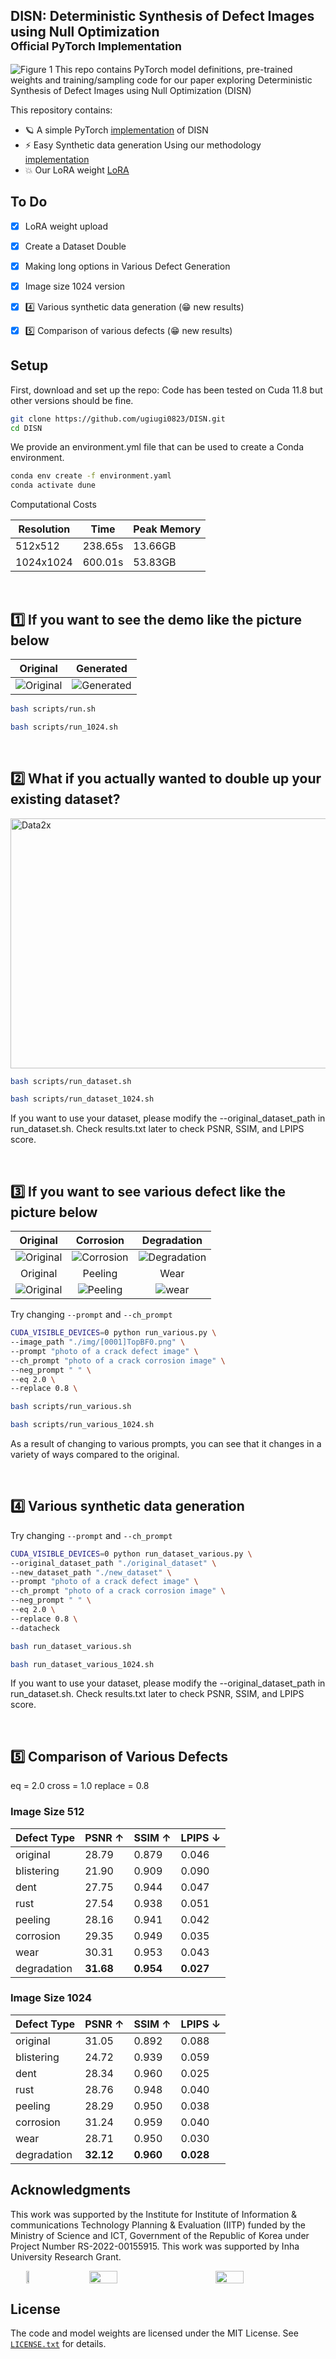 ## DISN: Deterministic Synthesis of Defect Images using Null Optimization<br><sub>Official PyTorch Implementation</sub>

![Figure 1](./fig/Figure1.jpg)
This repo contains PyTorch model definitions, pre-trained weights and training/sampling code for our paper exploring Deterministic Synthesis of Defect Images using Null Optimization (DISN) 




This repository contains:

* 🪐 A simple PyTorch [implementation](run.sh) of DISN
* ⚡️ Easy Synthetic data generation Using our methodology [implementation](run_dataset.sh) 
* 💥 Our LoRA weight [LoRA](./lora/pytorch_lora_weights.safetensors)

## To Do

- [x] LoRA weight upload 
- [x] Create a Dataset Double 
- [x] Making long options in Various Defect Generation 
- [x] Image size 1024 version
- [x] 4️⃣ Various synthetic data generation (😁 new results)
- [x] 5️⃣ Comparison of various defects (😁 new results)


## Setup

First, download and set up the repo:
Code has been tested on Cuda 11.8 but other versions should be fine.

```bash
git clone https://github.com/ugiugi0823/DISN.git
cd DISN
```

We provide an environment.yml file that can be used to create a Conda environment. 
```bash
conda env create -f environment.yaml
conda activate dune
```

Computational Costs

| Resolution   | Time     | Peak Memory |
|--------------|----------|-------------|
| 512x512      | 238.65s  | 13.66GB     |
| 1024x1024    | 600.01s  | 53.83GB     |


<br>

## 1️⃣ If you want to see the demo like the picture below

| Original | Generated |
|:--------:|:---------:|
| ![Original](./fig/result_0.png) | ![Generated](./fig/result_1.png) |

```bash
bash scripts/run.sh
```
```bash
bash scripts/run_1024.sh
```


<br>

## 2️⃣ What if you actually wanted to double up your existing dataset?
<img src="./fig/data2x.png" alt="Data2x" width="800" height="400">



```bash
bash scripts/run_dataset.sh

```
```bash
bash scripts/run_dataset_1024.sh

```
If you want to use your dataset, please modify the --original_dataset_path in run_dataset.sh.
Check results.txt later to check PSNR, SSIM, and LPIPS score.

<br>

## 3️⃣ If you want to see various defect like the picture below

| Original | Corrosion | Degradation |
|:--------:|:---------:| :---------:|
| ![Original](./fig/result_0.png)| ![Corrosion](./fig/corrosion_[0001]TopBF0.png) | ![Degradation](./fig/degradation_[0001]TopBF0.png) |
| Original | Peeling | Wear |
| ![Original](./fig/result_0.png)| ![Peeling](./fig/peeling_[0001]TopBF0.png) | ![wear](./fig/wear_[0001]TopBF0.png) |





Try changing `--prompt` and `--ch_prompt`
```bash
CUDA_VISIBLE_DEVICES=0 python run_various.py \
--image_path "./img/[0001]TopBF0.png" \
--prompt "photo of a crack defect image" \
--ch_prompt "photo of a crack corrosion image" \
--neg_prompt " " \
--eq 2.0 \
--replace 0.8 \
```


```bash
bash scripts/run_various.sh
```
```bash
bash scripts/run_various_1024.sh
```

As a result of changing to various prompts, you can see that it changes in a variety of ways compared to the original.


<br>

## 4️⃣ Various synthetic data generation

Try changing `--prompt` and `--ch_prompt`
```bash
CUDA_VISIBLE_DEVICES=0 python run_dataset_various.py \
--original_dataset_path "./original_dataset" \
--new_dataset_path "./new_dataset" \
--prompt "photo of a crack defect image" \
--ch_prompt "photo of a crack corrosion image" \
--neg_prompt " " \
--eq 2.0 \
--replace 0.8 \
--datacheck
```





```bash
bash run_dataset_various.sh

```
```bash
bash run_dataset_various_1024.sh

```
If you want to use your dataset, please modify the --original_dataset_path in run_dataset.sh.
Check results.txt later to check PSNR, SSIM, and LPIPS score.


<br>

## 5️⃣ Comparison of Various Defects

eq = 2.0
cross = 1.0
replace = 0.8
### Image Size 512

| Defect Type   | PSNR $\uparrow$ | SSIM $\uparrow$ | LPIPS $\downarrow$ |
|---------------|-----------------|-----------------|--------------------|
| original      | 28.79           | 0.879           | 0.046              |
| blistering    | 21.90           | 0.909           | 0.090              |
| dent          | 27.75           | 0.944           | 0.047              |
| rust          | 27.54           | 0.938           | 0.051              |
| peeling       | 28.16           | 0.941           | 0.042              |
| corrosion     | 29.35           | 0.949           | 0.035              |
| wear          | 30.31           | 0.953           | 0.043              |
| degradation   | **31.68**       | **0.954**       | **0.027**          |

### Image Size 1024

| Defect Type   | PSNR $\uparrow$ | SSIM $\uparrow$ | LPIPS $\downarrow$ |
|---------------|-----------------|-----------------|--------------------|
| original      | 31.05           | 0.892           | 0.088              |
| blistering    | 24.72           | 0.939           | 0.059              |
| dent          | 28.34           | 0.960           | 0.025              |
| rust          | 28.76           | 0.948           | 0.040              |
| peeling       | 28.29           | 0.950           | 0.038              |
| corrosion     | 31.24           | 0.959           | 0.040              |
| wear          | 28.71           | 0.950           | 0.030              |
| degradation   | **32.12**       | **0.960**       | **0.028**          |






## Acknowledgments
This work was supported by the Institute for Institute of Information \& communications Technology Planning \& Evaluation (IITP) funded by the Ministry of Science and ICT, Government of the Republic of Korea under Project Number RS-2022-00155915. This work was supported by Inha University Research Grant.


<div style="display: flex; justify-content: space-around;">
  <img src="./fig/inha.png" width="10%">
  <img src="./fig/ai_center.png" width="30%">
  <img src="./fig/wta2.png" width="30%">
</div>



## License
The code and model weights are licensed under the MIT License. See [`LICENSE.txt`](LICENSE.txt) for details.
